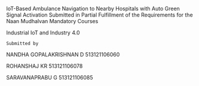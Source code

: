 IoT-Based Ambulance Navigation to Nearby Hospitals with Auto Green Signal Activation Submitted in Partial Fulfillment of the Requirements for the
Naan Mudhalvan Mandatory Courses

Industrial IoT and Industry 4.0

	Submitted by
 
NANDHA GOPALAKRISHNAN D	513121106060

ROHANSHAJ KR	513121106078

SARAVANAPRABU G	513121106085
